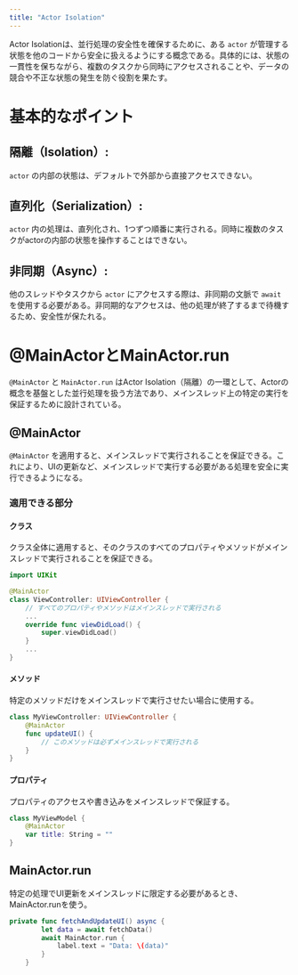 ```yaml
---
title: "Actor Isolation"
---
```

Actor Isolationは、並行処理の安全性を確保するために、ある `actor` が管理する状態を他のコードから安全に扱えるようにする概念である。具体的には、状態の一貫性を保ちながら、複数のタスクから同時にアクセスされることや、データの競合や不正な状態の発生を防ぐ役割を果たす。
# 基本的なポイント
## 隔離（Isolation）:
`actor` の内部の状態は、デフォルトで外部から直接アクセスできない。
## 直列化（Serialization）:
`actor` 内の処理は、直列化され、1つずつ順番に実行される。同時に複数のタスクがactorの内部の状態を操作することはできない。
## 非同期（Async）:
他のスレッドやタスクから `actor` にアクセスする際は、非同期の文脈で `await` を使用する必要がある。非同期的なアクセスは、他の処理が終了するまで待機するため、安全性が保たれる。

# @MainActorとMainActor.run
`@MainActor` と `MainActor.run` はActor Isolation（隔離）の一環として、Actorの概念を基盤とした並行処理を扱う方法であり、メインスレッド上の特定の実行を保証するために設計されている。
## @MainActor
`@MainActor` を適用すると、メインスレッドで実行されることを保証できる。これにより、UIの更新など、メインスレッドで実行する必要がある処理を安全に実行できるようになる。

### 適用できる部分
#### クラス
クラス全体に適用すると、そのクラスのすべてのプロパティやメソッドがメインスレッドで実行されることを保証できる。
```swift
import UIKit

@MainActor
class ViewController: UIViewController {
    // すべてのプロパティやメソッドはメインスレッドで実行される
    ...
    override func viewDidLoad() {
        super.viewDidLoad()
    }
    ...
}
```
#### メソッド
特定のメソッドだけをメインスレッドで実行させたい場合に使用する。
```swift
class MyViewController: UIViewController {
    @MainActor
    func updateUI() {
        // このメソッドは必ずメインスレッドで実行される
    }
}
```
#### プロパティ
プロパティのアクセスや書き込みをメインスレッドで保証する。
```swift
class MyViewModel {
    @MainActor
    var title: String = ""
}
```
## MainActor.run
特定の処理でUI更新をメインスレッドに限定する必要があるとき、MainActor.runを使う。
```swift
private func fetchAndUpdateUI() async {
        let data = await fetchData()
        await MainActor.run {
            label.text = "Data: \(data)"
        }
    }
```